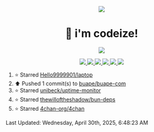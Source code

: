 <p align="center">
    <img src="https://avatars.githubusercontent.com/u/63158950?s=400&u=dd76c829ae30921e131dcbe7c830dc368e2d6e8a&v=4" />
</p>

<h1 align="center">
    👋 i'm codeize!
</h1>

<p align="center">
  <a href="https://skillicons.dev">
    <img align="center" src="https://skillicons.dev/icons?i=discord,bots,ts,nodejs,mysql,postgresql,react,nextjs,tailwindcss" />
  </a>
</p>

<p align="center">
  <a href="https://discord.com/users/668423998777982997">
    <img src="https://nocache.advaith.workers.dev?url=https://img.shields.io/endpoint?url=https://dev.discordprofiles.me/api/badge/status/668423998777982997?simple=true" />
    <img src="https://nocache.advaith.workers.dev?url=https://img.shields.io/endpoint?url=https://dev.discordprofiles.me/api/badge/vscode/668423998777982997" />
    <img src="https://nocache.advaith.workers.dev?url=https://img.shields.io/endpoint?url=https://dev.discordprofiles.me/api/badge/playing/668423998777982997" />
    <img src="https://nocache.advaith.workers.dev?url=https://img.shields.io/endpoint?url=https://dev.discordprofiles.me/api/badge/spotify/668423998777982997" />
    <img src="https://komarev.com/ghpvc/?username=codeize" />
    <img src="https://hits.link/hits?url=https%3A%2F%2Fgithub.com%2FCodeize" />
  </a>
</p>

<!--RECENT_ACTIVITY:start-->
1. ⭐ Starred [Hello9999901/laptop](https://github.com/Hello9999901/laptop)<br>
2. ⬆️ Pushed 1 commit(s) to [buape/buape-com](https://github.com/buape/buape-com)<br>
3. ⭐ Starred [unibeck/uptime-monitor](https://github.com/unibeck/uptime-monitor)<br>
4. ⭐ Starred [thewilloftheshadow/bun-deps](https://github.com/thewilloftheshadow/bun-deps)<br>
5. ⭐ Starred [4chan-org/4chan](https://github.com/4chan-org/4chan)<br>
<!--RECENT_ACTIVITY:end-->

<!--RECENT_ACTIVITY:last_update-->
Last Updated: Wednesday, April 30th, 2025, 6:48:23 AM
<!--RECENT_ACTIVITY:last_update_end-->
